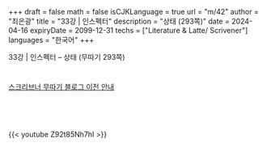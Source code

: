 +++
draft = false
math = false
isCJKLanguage = true
url = "m/42"
author = "최은광"
title = "33강 | 인스펙터"
description = "상태 (293쪽)"
date = 2024-04-16
expiryDate = 2099-12-31
techs = ["Literature & Latte/ Scrivener"]
languages = "한국어"
+++

33강 | 인스펙터 – 상태 (무따기 293쪽)

<!--more--> 

#

[스크리브너 무따기 블로그 이전 안내](../../docs/scrivener/newsroom/scrivener-notice-01/)

<br>

<script async src="https://pagead2.googlesyndication.com/pagead/js/adsbygoogle.js?client=ca-pub-2618164900782657"
     crossorigin="anonymous"></script>
<ins class="adsbygoogle"
     style="display:block"
     data-ad-format="autorelaxed"
     data-ad-client="ca-pub-2618164900782657"
     data-ad-slot="3789799679"></ins>
<script>
     (adsbygoogle = window.adsbygoogle || []).push({});
</script>

<br>

{{< youtube Z92t85Nh7hI >}}

#